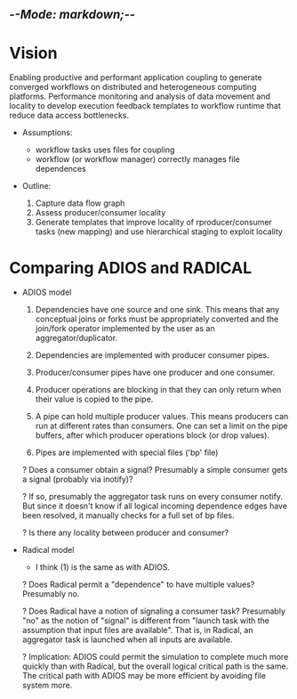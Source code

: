 -*-Mode: markdown;-*-
-----------------------------------------------------------------------------

Vision
=============================================================================

Enabling productive and performant application coupling to generate converged workflows on distributed and heterogeneous computing platforms. Performance monitoring and analysis of data movement and locality to develop execution feedback templates to workflow runtime that reduce data access bottlenecks.

* Assumptions:
  - workflow tasks uses files for coupling
  - workflow (or workflow manager) correctly manages file dependences

* Outline:
  1. Capture data flow graph
  2. Assess producer/consumer locality
  3. Generate templates that improve locality of rproducer/consumer tasks (new mapping) and use hierarchical staging to exploit locality



Comparing ADIOS and RADICAL
=============================================================================

- ADIOS model

  1. Dependencies have one source and one sink. This means that any
     conceptual joins or forks must be appropriately converted and the
     join/fork operator implemented by the user as an
     aggregator/duplicator.
  
  2. Dependencies are implemented with producer consumer pipes.
  
  3. Producer/consumer pipes have one producer and one consumer.

  4. Producer operations are blocking in that they can only return when
     their value is copied to the pipe.
  
  5. A pipe can hold multiple producer values. This means producers can
     run at different rates than consumers. One can set a limit on the
     pipe buffers, after which producer operations block (or drop values).
    
  6. Pipes are implemented with special files ('bp' file)
  
  ? Does a consumer obtain a signal? Presumably a simple consumer gets a signal (probably via inotify)?
  
  ? If so, presumably the aggregator task runs on every consumer notify. But since it doesn't know if all logical incoming dependence edges have been resolved, it manually checks for a full set of bp files.
  
  ? Is there any locality between producer and consumer?


- Radical model

  - I think (1) is the same as with ADIOS.
  
  ? Does Radical permit a "dependence" to have multiple values? Presumably no.
  
  ? Does Radical have a notion of signaling a consumer task? Presumably "no" as the notion of "signal" is different from "launch task with the assumption that input files are available". That is, in Radical, an aggregator task is launched when all inputs are available.
  
  ? Implication: ADIOS could permit the simulation to complete much more quickly than with Radical, but the overall logical critical path is the same. The critical path with ADIOS may be more efficient by avoiding file system more.

